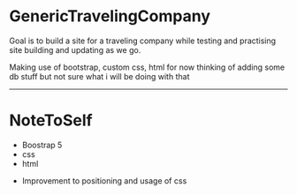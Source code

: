 # GenericTravelingCompany

Goal is to build a site for a traveling company while testing and practising site building and updating as we go.

Making use of bootstrap, custom css, html for now thinking of adding some db stuff but not sure what i will be doing with that
<hr>

# NoteToSelf

<ul>
  <li>Boostrap 5</li>
  <li>css</li>
  <li>html</li>
  <li><p>Improvement to positioning and usage of css</p></li>
</ul>
